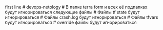 first line # devops-netology
           # В папке terra form и всех её подпапках будут игнорироваться следующие файлы 
           # Файлы tf state будут игнорироваться
           # Файлы crash.log будут игнорироваться 
           # Файлы tfvars будут игнорироваться
           # override файлы будут игнорироваться 
